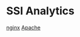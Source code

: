 # SSI Analytics

[nginx](http://nginx.org/en/docs/http/ngx_http_ssi_module.html)
[Apache](http://httpd.apache.org/docs/current/mod/mod_include.html)

